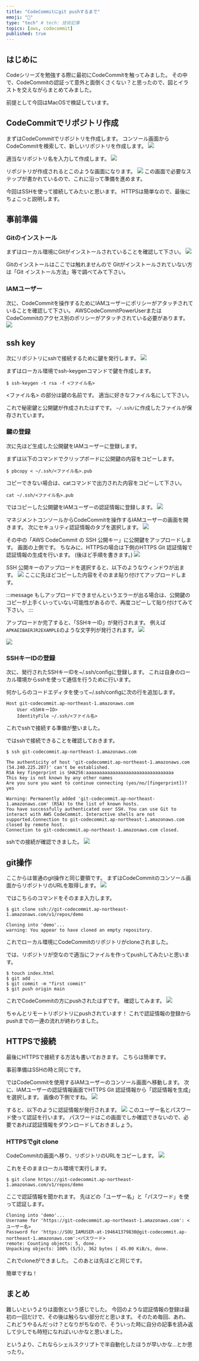 ```yaml
---
title: "CodeCommitにgit pushするまで"
emoji: "💬"
type: "tech" # tech: 技術記事
topics: [aws, codecommit]
published: true
---
```

## はじめに
Codeシリーズを勉強する際に最初にCodeCommitを触ってみました。
その中で、CodeCommitの認証って意外と面倒くさくない？と思ったので、図とイラストを交えながらまとめてみました。

前提として今回はMacOSで検証しています。

## CodeCommitでリポジトリ作成
まずはCodeCommitでリポジトリを作成します。
コンソール画面からCodeCommitを検索して、新しいリポジトリを作成します。
![](/images/u0.png)

適当なリポジトリ名を入力して作成します。
![](/images/u01.png)

リポジトリが作成されるとこのような画面になります。
![](/images/u02.png)
この画面で必要なステップが書かれているので、これに沿って準備を進めます。

今回はSSHを使って接続してみたいと思います。
HTTPSは簡単なので、最後にちょこっと説明します。

## 事前準備
### Gitのインストール
まずはローカル環境にGitがインストールされていることを確認して下さい。
![](/images/u1.png)

Gitのインストールはここでは触れませんので
Gitがインストールされていない方は「Git インストール方法」等で調べてみて下さい。

### IAMユーザー
次に、CodeCommitを操作するためにIAMユーザーにポリシーがアタッチされていることを確認して下さい。
AWSCodeCommitPowerUserまたはCodeCommitのアクセス別のポリシーがアタッチされている必要があります。
![](/images/u2.png)

## ssh key
次にリポジトリにsshで接続するために鍵を発行します。
![](/images/u3.png)

まずはローカル環境でssh-keygenコマンドで鍵を作成します。
```
$ ssh-keygen -t rsa -f <ファイル名>
```
<ファイル名> の部分は鍵の名前です。
適当に好きなファイル名にして下さい。

これで秘密鍵と公開鍵が作成されたはずです。
`~/.ssh/`に作成したファイルが保存されています。

### 鍵の登録
次に先ほど生成した公開鍵をIAMユーザーに登録します。

まずは以下のコマンドでクリップボードに公開鍵の内容をコピーします。
```
$ pbcopy < ~/.ssh/<ファイル名>.pub
```

コピーできない場合は、catコマンドで出力された内容をコピーして下さい。
```
cat ~/.ssh/<ファイル名>.pub
```

ではコピーした公開鍵をIAMユーザーの認証情報に登録します。
![](/images/u9.png)

マネジメントコンソールからCodeCommitを操作するIAMユーザーの画面を開きます。
次にセキュリティ認証情報のタブを選択します。
![](/images/u5.png)

その中の「AWS CodeCommit の SSH 公開キー」に公開鍵をアップロードします。
画面の上側です。
ちなみに、HTTPSの場合は下側のHTTPS Git 認証情報で認証情報の生成を行います。
(後ほど手順を書きます。)
![](/images/u4.png)

SSH 公開キーのアップロードを選択すると、以下のようなウィンドウが出ます。
![](/images/u6.png)
ここに先ほどコピーした内容をそのまま貼り付けてアップロードします。

:::message
もしアップロードできませんというエラーが出る場合は、公開鍵のコピーが上手くいっていない可能性があるので、再度コピーして貼り付けてみて下さい。
:::

アップロードか完了すると、「SSHキーID」が発行されます。
例えば`APKAEIBAERJR2EXAMPLE`のような文字列が発行されます。
![](/images/u7.png)

![](/images/u8.png)

### SSHキーIDの登録
次に、発行されたSSHキーIDを~/.ssh/configに登録します。
これは自身のローカル環境からsshを使って通信を行うために行います。

何かしらのコードエディタを使って~/.ssh/configに次の行を追加します。
```txt:~/.ssh/config
Host git-codecommit.ap-northeast-1.amazonaws.com
	User <SSHキーID>
	IdentityFile ~/.ssh/<ファイル名>
```
これでsshで接続する準備が整いました。

ではsshで接続できることを確認しておきます。
```
$ ssh git-codecommit.ap-northeast-1.amazonaws.com
```
```
The authenticity of host 'git-codecommit.ap-northeast-1.amazonaws.com (54.240.225.207)' can't be established.
RSA key fingerprint is SHA256:aaaaaaaaaaaaaaaaaaaaaaaaaaaaaaaaa
This key is not known by any other names
Are you sure you want to continue connecting (yes/no/[fingerprint])? yes

Warning: Permanently added 'git-codecommit.ap-northeast-1.amazonaws.com' (RSA) to the list of known hosts.
You have successfully authenticated over SSH. You can use Git to interact with AWS CodeCommit. Interactive shells are not supported.Connection to git-codecommit.ap-northeast-1.amazonaws.com closed by remote host.
Connection to git-codecommit.ap-northeast-1.amazonaws.com closed.
```
sshでの接続が確認できました。
![](/images/u11.png)

## git操作
ここからは普通のgit操作と同じ要領です。
まずはCodeCommitのコンソール画面からリポジトリのURLを取得します。
![](/images/u10.png)

ではこちらのコマンドをそのまま入力します。
```
$ git clone ssh://git-codecommit.ap-northeast-1.amazonaws.com/v1/repos/demo
```
```
Cloning into 'demo'...
warning: You appear to have cloned an empty repository.
```
これでローカル環境にCodeCommitのリポジトリがcloneされました。

では、リポジトリが空なので適当にファイルを作ってpushしてみたいと思います。
```
$ touch index.html
$ git add .
$ git commit -m "first commit"
$ git push origin main
```

これでCodeCommitの方にpushされたはずです。
確認してみます。
![](/images/u03.png)

ちゃんとリモートリポジトリにpushされています！
これで認証情報の登録からpushまでの一連の流れが終わりました。

## HTTPSで接続
最後にHTTPSで接続する方法も書いておきます。
こちらは簡単です。

事前準備はSSHの時と同じです。

ではCodeCommitを使用するIAMユーザーのコンソール画面へ移動します。
次に、IAMユーザーの認証情報画面でHTTPS Git 認証情報から「認証情報を生成」を選択します。
画像の下側ですね。
![](/images/u4.png)

すると、以下のように認証情報が発行されます。
![](/images/u04.png)
このユーザー名とパスワード使って認証を行います。
パスワードはこの画面でしか確認できないので、必要であれば認証情報をダウンロードしておきましょう。

### HTTPSでgit clone
CodeCommitの画面へ移り、リポジトリのURLをコピーします。
![](/images/u05.png)

これをそのままローカル環境で実行します。
```
$ git clone https://git-codecommit.ap-northeast-1.amazonaws.com/v1/repos/demo
```
ここで認証情報を聞かれます。
先ほどの「ユーザー名」と「パスワード」を使って認証します。
```
Cloning into 'demo'...
Username for 'https://git-codecommit.ap-northeast-1.amazonaws.com': <ユーザー名>
Password for 'https://SOU_IAMUSER-at-194641379830@git-codecommit.ap-northeast-1.amazonaws.com':<パスワード>
remote: Counting objects: 5, done.
Unpacking objects: 100% (5/5), 362 bytes | 45.00 KiB/s, done.
```
これでcloneができました。
このあとは先ほどと同じです。

簡単ですね！

## まとめ
難しいというよりは面倒という感じでした。
今回のような認証情報の登録は最初の一回だけで、その後は触らない部分だと思います。
そのため毎回、あれ、これどうやるんだっけ？となりがちなので、そういった時に自分の記事を読み返して少しでも時短になればいいかなと思いました。

というより、これならシェルスクリプトで半自動化したほうが早いかな...とか思ったり。

